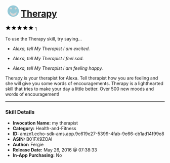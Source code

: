 # &nbsp;<img src="skill_icon" alt="Therapy icon" width="36"> [Therapy](http://alexa.amazon.com/#skills/amzn1.echo-sdk-ams.app.9c619e27-5399-4fab-9e66-cb1ad14f99e8)
![5 stars](../../images/ic_star_black_18dp_1x.png)![5 stars](../../images/ic_star_black_18dp_1x.png)![5 stars](../../images/ic_star_black_18dp_1x.png)![5 stars](../../images/ic_star_black_18dp_1x.png)![5 stars](../../images/ic_star_black_18dp_1x.png) 1

To use the Therapy skill, try saying...

* *Alexa, tell My Therapist I am excited.*

* *Alexa, tell My Therapist I feel sad.*

* *Alexa, tell My Therapist i am feeling happy.*

Therapy is your therapist for Alexa.  Tell therapist how you are feeling and she will give you some words of encouragements.  Therapy is a lighthearted skill that tries to make your day a little better.  Over 500 new moods and words of encouragement!

***

### Skill Details

* **Invocation Name:** my therapist
* **Category:** Health-and-Fitness
* **ID:** amzn1.echo-sdk-ams.app.9c619e27-5399-4fab-9e66-cb1ad14f99e8
* **ASIN:** B01FX9ZOAI
* **Author:** Fergie
* **Release Date:** May 26, 2016 @ 07:38:33
* **In-App Purchasing:** No
